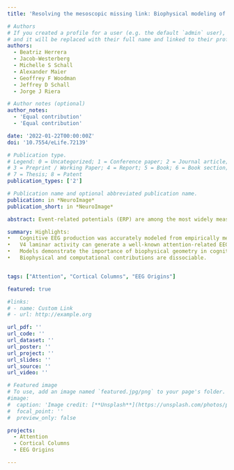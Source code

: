 ```yaml
---
title: 'Resolving the mesoscopic missing link: Biophysical modeling of EEG from cortical columns in primates'

# Authors
# If you created a profile for a user (e.g. the default `admin` user), write the username (folder name) here
# and it will be replaced with their full name and linked to their profile.
authors:
  - Beatriz Herrera
  - Jacob-Westerberg
  - Michelle S Schall
  - Alexander Maier
  - Geoffrey F Woodman
  - Jeffrey D Schall
  - Jorge J Riera

# Author notes (optional)
author_notes:
  - 'Equal contribution'
  - 'Equal contribution'

date: '2022-01-22T00:00:00Z'
doi: '10.7554/eLife.72139'

# Publication type.
# Legend: 0 = Uncategorized; 1 = Conference paper; 2 = Journal article;
# 3 = Preprint / Working Paper; 4 = Report; 5 = Book; 6 = Book section;
# 7 = Thesis; 8 = Patent
publication_types: ['2']

# Publication name and optional abbreviated publication name.
publication: in *NeuroImage*
publication_short: in *NeuroImage*

abstract: Event-related potentials (ERP) are among the most widely measured indices for studying human cognition. While their timing and magnitude provide valuable insights, their usefulness is limited by our understanding of their neural generators at the circuit level. Inverse source localization offers insights into such generators, but their solutions are not unique. To address this problem, scientists have assumed the source space generating such signals comprises a set of discrete equivalent current dipoles, representing the activity of small cortical regions. Based on this notion, theoretical studies have employed forward modeling of scalp potentials to understand how changes in circuit-level dynamics translate into macroscopic ERPs. However, experimental validation is lacking because it requires in vivo measurements of intracranial brain sources. Laminar local field potentials (LFP) offer a mechanism for estimating intracranial current sources. Yet, a theoretical link between LFPs and intracranial brain sources is missing. Here, we present a forward modeling approach for estimating mesoscopic intracranial brain sources from LFPs and predict their contribution to macroscopic ERPs. We evaluate the accuracy of this LFP-based representation of brain sources utilizing synthetic laminar neurophysiological measurements and then demonstrate the power of the approach in vivo to clarify the source of a representative cognitive ERP component. To that end, LFP was measured across the cortical layers of visual area V4 in macaque monkeys performing an attention demanding task. We show that area V4 generates dipoles through layer-specific transsynaptic currents that biophysically recapitulate the ERP component through the detailed forward modeling. The constraints imposed on EEG production by this method also revealed an important dissociation between computational and biophysical contributors. As such, this approach represents an important bridge between laminar microcircuitry, through the mesoscopic activity of cortical columns to the patterns of EEG we measure at the scalp.

summary: Highlights:
•	Cognitive EEG production was accurately modeled from empirically measured cortical activity in macaques.
•	V4 laminar activity can generate a well-known attention-related EEG signal.
•	Models demonstrate the importance of biophysical geometry in cognitive EEG production.
•	Biophysical and computational contributions are dissociable.


tags: ["Attention", "Cortical Columns", "EEG Origins"]

featured: true

#links:
# - name: Custom Link
# - url: http://example.org

url_pdf: ''
url_code: ''
url_dataset: ''
url_poster: ''
url_project: ''
url_slides: ''
url_source: ''
url_video: ''

# Featured image
# To use, add an image named `featured.jpg/png` to your page's folder.
#image:
#  caption: 'Image credit: [**Unsplash**](https://unsplash.com/photos/pLCdAaMFLTE)'
#  focal_point: ''
#  preview_only: false

projects:
  - Attention
  - Cortical Columns
  - EEG Origins

---
```

